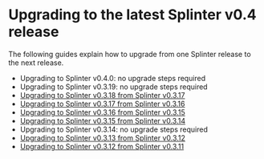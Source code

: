 # Upgrading to the latest Splinter v0.4 release

The following guides explain how to upgrade from one Splinter release to the
next release.

  * Upgrading to Splinter v0.4.0: no upgrade steps required
  * Upgrading to Splinter v0.3.19: no upgrade steps required
  * [Upgrading to Splinter v0.3.18 from Splinter v0.3.17](splinter-v0.3.18-from-v0.3.17.md)
  * [Upgrading to Splinter v0.3.17 from Splinter v0.3.16](splinter-v0.3.17-from-v0.3.16.md)
  * [Upgrading to Splinter v0.3.16 from Splinter v0.3.15](splinter-v0.3.16-from-v0.3.15.md)
  * [Upgrading to Splinter v0.3.15 from Splinter v0.3.14](splinter-v0.3.15-from-v0.3.14.md)
  * Upgrading to Splinter v0.3.14: no upgrade steps required
  * [Upgrading to Splinter v0.3.13 from Splinter v0.3.12](splinter-v0.3.13-from-v0.3.12.md)
  * [Upgrading to Splinter v0.3.12 from Splinter v0.3.11](splinter-v0.3.12-from-v0.3.11.md)
